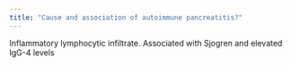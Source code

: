 ```yaml
---
title: "Cause and association of autoimmune pancreatitis?"
---
```

Inflammatory lymphocytic infiltrate. Associated with Sjogren and elevated IgG-4 levels

